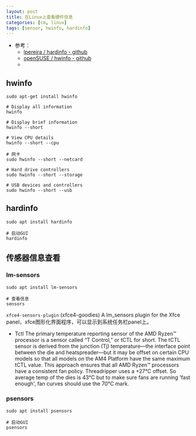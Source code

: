 ```yaml
---
layout: post
title: 在Linux上查看硬件信息
categories: [cm, linux]
tags: [sensor, hwinfo, hardinfo]
---
```


* 参考： 
  * [lpereira / hardinfo  - github](https://github.com/lpereira/hardinfo)
  * [openSUSE / hwinfo  - github](https://github.com/openSUSE/hwinfo)
  * []()



## hwinfo

~~~
sudo apt-get install hwinfo
~~~

~~~
# Display all information
hwinfo

# Display brief information
hwinfo --short

# View CPU details
hwinfo --short --cpu

# 网卡
sudo hwinfo --short --netcard

# Hard drive controllers
sudo hwinfo --short --storage

# USB devices and controllers
sudo hwinfo --short --usb
~~~





## hardinfo

~~~
sudo apt install hardinfo

# 启动GUI
hardinfo
~~~





## 传感器信息查看

### lm-sensors

~~~
sudo apt install lm-sensors

# 查看信息
sensors
~~~

`xfce4-sensors-plugin` (xfce4-goodies)
    A lm_sensors plugin for the Xfce panel，xfce图形化界面程序，可以显示到系统任务栏panel上。


* Tctl
  The primary temperature reporting sensor of the AMD Ryzen™ processor is a sensor called “T Control,” or tCTL for short. 
  The tCTL sensor is derived from the junction (Tj) temperature—the interface point between the die and heatspreader—but it may be offset on certain CPU models so that all models on the AM4 Platform have the same maximum tCTL value. 
  This approach ensures that all AMD Ryzen™ processors have a consistent fan policy.
  Threadripper uses a +27°C offset. So average temp of the dies is 43°C but to make sure fans are running 'fast enough', fan curves should use the 70°C mark.




### psensors

~~~
sudo apt install psensors

# 启动GUI
psensors
~~~


























